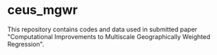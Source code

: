 # ceus_mgwr

This repository contains codes and data used in submitted paper "Computational Improvements to Multiscale Geographically Weighted Regression".
